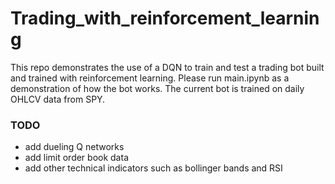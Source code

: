 # Trading_with_reinforcement_learning
 
This repo demonstrates the use of a DQN to train and test a trading bot built and trained with reinforcement learning.
Please run main.ipynb as a demonstration of how the bot works. The current bot is trained on daily OHLCV data from SPY.

### TODO
 - add dueling Q networks
 - add limit order book data
 - add other technical indicators such as bollinger bands and RSI
